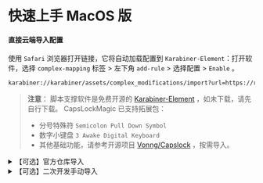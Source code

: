 # 快速上手 MacOS 版

#### 直接云端导入配置

使用 `Safari` 浏览器打开链接，它将自动加载配置到 `Karabiner-Element`：打开软件，选择 `complex-mapping` 标签 >
左下角 `add-rule` > 选择配置 > `Enable` 。

```bash
karabiner://karabiner/assets/complex_modifications/import?url=https://raw.githubusercontent.com/miozus/CapslockMagic/master/tools/karabiner/caps_lock_magic.json
```

> **注意**： 脚本支撑软件是免费开源的 [Karabiner-Element](https://karabiner-elements.pqrs.org/) ，如未下载，请先自行下载。 CapsLockMagic 已支持拓展包：
> 
> - 分号特殊符 `Semicolon Pull Down Symbol`
> - 数字小键盘 `3 Awake Digital Keyboard`
> - 其他基础功能，请参考开源项目 [Vonng/Capslock](https://github.com/Vonng/Capslock) ，按需导入。

<details>
<summary>【可选】官方仓库导入</summary>
&nbsp;

```bash
https://ke-complex-modifications.pqrs.org/#caps_lock_magic
```

</details>

<details>
<summary>【可选】二次开发手动导入 </summary>
&nbsp;

1. 下载

  ```bash
  git clone https://github.com/miozus/CapslockMagic.git
  ```

2. 修改
   修改文件 `tools/karabiner/caps_lock_magic.yml`
3. 运行终端命令 yq （如果没安装过，则先运行 `brew install yq`），转换格式 yaml ⇒ json 放到默认配置目录中

```bash
yq eval -j -I=2 your_path_to_CapslockMagic/tools/karabiner/caps_lock_magic.yml > ~/.config/karabiner/assets/complex_modifications/caps_lock_magic.json
```

4 打开应用，添加规则和启用配置

```bash
open -a Karabiner-Elements
```

</details>
